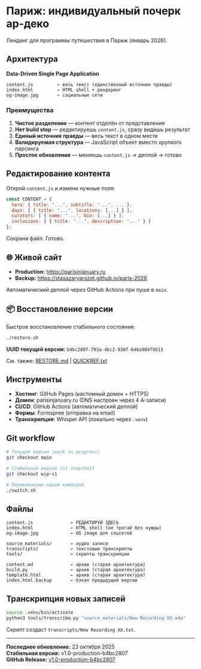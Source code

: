 # Париж: индивидуальный почерк ар-деко

Лендинг для программы путешествия в Париж (январь 2026).

## Архитектура

**Data-Driven Single Page Application**

```
content.js         ← весь текст (единственный источник правды)
index.html         ← HTML shell + рендеринг
og-image.jpg       ← социальные сети
```

### Преимущества

1. **Чистое разделение** — контент отделён от представления
2. **Нет build step** — редактируешь `content.js`, сразу видишь результат
3. **Единый источник правды** — весь текст в одном месте
4. **Валидируемая структура** — JavaScript объект вместо хрупкого парсинга
5. **Простое обновление** — меняешь `content.js` → деплой → готово

## Редактирование контента

Открой `content.js` и измени нужные поля:

```javascript
const CONTENT = {
  hero: { title: "...", subtitle: "...", ... },
  days: [ { title: "...", locations: [...] } ],
  curators: [ { name: "...", bio: [...] } ],
  inclusions: [ { title: "...", description: "..." } ]
};
```

Сохрани файл. Готово.

## 🌐 Живой сайт

- **Production:** https://parisinjanuary.ru
- **Backup:** https://stasazaryarozet.github.io/paris-2026

Автоматический деплой через GitHub Actions при пуше в `main`.

## 📦 Восстановление версии

Быстрое восстановление стабильного состояния:

```bash
./restore.sh
```

**UUID текущей версии:** `b4bc2807-793a-4bc2-930f-646a904f9513`

См. также: [RESTORE.md](RESTORE.md) | [QUICKREF.txt](QUICKREF.txt)

## Инструменты

- **Хостинг**: GitHub Pages (кастомный домен + HTTPS)
- **Домен**: parisinjanuary.ru (DNS настроен через 4 A-записи)
- **CI/CD**: GitHub Actions (автоматический деплой)
- **Формы**: Formspree (отправка на email)
- **Транскрипция**: Whisper API (локально через `.venv`)

## Git workflow

```bash
# Текущая версия (work in progress)
git checkout main

# Стабильная версия (v1 snapshot)
git checkout wip-v1

# Переключение одной командой
./switch.sh
```

## Файлы

```
content.js              ← РЕДАКТИРУЙ ЗДЕСЬ
index.html              ← HTML shell (не трогай без нужды)
og-image.jpg            ← OG image для соцсетей

source_materials/       ← аудио записи
transcripts/            ← текстовые транскрипты
tools/                  ← скрипты транскрипции

content.md              ← архив (старая архитектура)
build.py                ← архив (старая архитектура)
template.html           ← архив (старая архитектура)
index.html.backup       ← бэкап предыдущей версии
```

## Транскрипция новых записей

```bash
source .venv/bin/activate
python3 tools/transcribe.py "source_materials/New Recording XX.m4a"
```

Скрипт создаст `transcripts/New Recording XX.txt`.

---

**Последнее обновление:** 23 октября 2025  
**Стабильная версия:** v1.0-production-b4bc2807  
**GitHub Release:** [v1.0-production-b4bc2807](https://github.com/stasazaryarozet/paris-2026/releases/tag/v1.0-production-b4bc2807)
